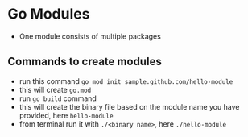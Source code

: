 # Go Modules

- One module consists of multiple packages

## Commands to create modules
- run this command `go mod init sample.github.com/hello-module`
- this will create `go.mod` 
- run `go build` command
- this will create the binary file based on the module name you have provided, here `hello-module`
- from terminal run it with `./<binary name>`, here `./hello-module`